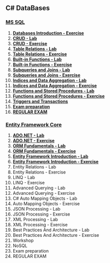## C# DataBases

### [**MS SQL**](https://github.com/polinadrumeva/SoftUni-CSharp-Developer-All-courses/tree/main/C%23%20DB/MS%20SQL)

1. [**Databases Introduction - Exercise**](https://github.com/polinadrumeva/SoftUni-CSharp-Developer-All-courses/tree/main/C%23%20DB/MS%20SQL/Databases%20Introduction%20-%20Exercise)
2. [**CRUD - Lab**](https://github.com/polinadrumeva/SoftUni-CSharp-Developer-All-courses/tree/main/C%23%20DB/MS%20SQL/CRUD%20-%20Lab)
3. [**CRUD - Exercise**](https://github.com/polinadrumeva/SoftUni-CSharp-Developer-All-courses/tree/main/C%23%20DB/MS%20SQL/CRUD%20-Exercise)
4. [**Table Relations - Lab**](https://github.com/polinadrumeva/SoftUni-CSharp-Developer-All-courses/tree/main/C%23%20DB/MS%20SQL/Table%20Relations%20-%20Lab)
5. [**Table Relations - Exercise**](https://github.com/polinadrumeva/SoftUni-CSharp-Developer-All-courses/tree/main/C%23%20DB/MS%20SQL/Table%20Relations%20-%20Exercise)
6. [**Built-in Functions - Lab**](https://github.com/polinadrumeva/SoftUni-CSharp-Developer-All-courses/tree/main/C%23%20DB/MS%20SQL/Built-in%20Functions%20-%20Lab)
7. [**Built-in Functions - Exercise**](https://github.com/polinadrumeva/SoftUni-CSharp-Developer-All-courses/tree/main/C%23%20DB/MS%20SQL/Built-in%20Functions%20-%20Exercise)
8. [**Subqueries and Joins - Lab**](https://github.com/polinadrumeva/SoftUni-CSharp-Developer-All-courses/tree/main/C%23%20DB/MS%20SQL/Subqueries%20and%20Joins%20-%20Lab)
9. [**Subqueries and Joins - Exercise**](https://github.com/polinadrumeva/SoftUni-CSharp-Developer-All-courses/tree/main/C%23%20DB/MS%20SQL/Subqueries%20and%20Joins%20-%20Exercise)
10. [**Indices and Data Aggregation - Lab**](https://github.com/polinadrumeva/SoftUni-CSharp-Developer-All-courses/tree/main/C%23%20DB/MS%20SQL/Indices%20and%20Data%20Aggregation%20-%20Lab)
11. [**Indices and Data Aggregation - Exercise**](https://github.com/polinadrumeva/SoftUni-CSharp-Developer-All-courses/tree/main/C%23%20DB/MS%20SQL/Indices%20and%20Data%20Aggregation%20-%20Exercise)
12. [**Functions and Stored Procedures - Lab**](https://github.com/polinadrumeva/SoftUni-CSharp-Developer-All-courses/tree/main/C%23%20DB/MS%20SQL/Functions%20and%20Stored%20Procedures%20-%20Lab)
13. [**Functions and Stored Procedures - Exercise**](https://github.com/polinadrumeva/SoftUni-CSharp-Developer-All-courses/tree/main/C%23%20DB/MS%20SQL/Functions%20and%20Procedures%20-%20Exercise)
14. [**Triggers and Transactions**](https://github.com/polinadrumeva/SoftUni-CSharp-Developer-All-courses/tree/main/C%23%20DB/MS%20SQL/Triggers%20and%20Transactions)
15. [**Exam preparation**](https://github.com/polinadrumeva/SoftUni-CSharp-Developer-All-courses/tree/main/C%23%20DB/MS%20SQL/Exam%20preparation)
16. [**REGULAR EXAM**](https://github.com/polinadrumeva/SoftUni-CSharp-Developer-All-courses/tree/main/C%23%20DB/MS%20SQL/REGULAR%20EXAM)



### [**Entity Framework Core**](https://github.com/polinadrumeva/SoftUni-CSharp-Developer-All-courses/tree/main/C%23%20DB/Entity%20Framework%20Core)

1. [**ADO.NET - Lab**](https://github.com/polinadrumeva/SoftUni-CSharp-Developer-All-courses/tree/main/C%23%20DB/Entity%20Framework%20Core/ADO.NET%20-%20Lab)
2. [**ADO.NET - Exercise**](https://github.com/polinadrumeva/SoftUni-CSharp-Developer-All-courses/tree/main/C%23%20DB/Entity%20Framework%20Core/ADO.NET%20-%20Exercise)
3. [**ORM Fundamentals - Lab**](https://github.com/polinadrumeva/SoftUni-CSharp-Developer-All-courses/tree/main/C%23%20DB/Entity%20Framework%20Core/ORM%20Fundamentals%20-%20Lab)
4. [**ORM Fundamentals - Exercise**](https://github.com/polinadrumeva/SoftUni-CSharp-Developer-All-courses/tree/main/C%23%20DB/Entity%20Framework%20Core/ORM%20Fundamentals%20-%20Exercise)
5. [**Entity Framework Introduction - Lab**](https://github.com/polinadrumeva/SoftUni-CSharp-Developer-All-courses/tree/main/C%23%20DB/Entity%20Framework%20Core/Entity%20Framework%20Introduction%20-%20Lab)
6. [**Entity Framework Introduction - Exercise**](https://github.com/polinadrumeva/SoftUni-CSharp-Developer-All-courses/tree/main/C%23%20DB/Entity%20Framework%20Core/Entity%20Framework%20Introduction%20-%20Exercise)
7. Entity Relations - Lab
8. Entity Relations - Exercise
9. LINQ - Lab
10. LINQ - Exercise
11. Advanced Querying - Lab
12. Advanced Querying - Exercise
13. C# Auto Mapping Objects - Lab
14. Auto Mapping Objects - Exercise
15. JSON Processing - Lab
16. JSON Processing - Exercise
17. XML Processing - Lab
18. XML Processing - Exercise
19. Best Practices And Architecture - Lab
20. Best Practices And Architecture - Exercise
21. Workshop
22. NoSQL
23. Exam preparation
24. REGULAR EXAM

